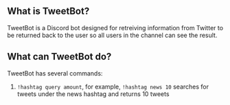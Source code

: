## What is TweetBot?
TweetBot is a Discord bot designed for retreiving information from Twitter to be returned back to the user so all users in the channel can see the result.

## What can TweetBot do?
TweetBot has several commands:
1. `!hashtag query amount`, for example, `!hashtag news 10` searches for tweets under the news hashtag and returns 10 tweets
